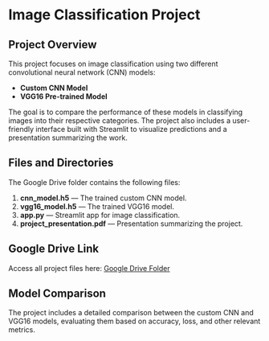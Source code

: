# Image Classification Project

## Project Overview
This project focuses on image classification using two different convolutional neural network (CNN) models:
- **Custom CNN Model**
- **VGG16 Pre-trained Model**

The goal is to compare the performance of these models in classifying images into their respective categories. The project also includes a user-friendly interface built with Streamlit to visualize predictions and a presentation summarizing the work.

## Files and Directories
The Google Drive folder contains the following files:

1. **cnn_model.h5** — The trained custom CNN model.
2. **vgg16_model.h5** — The trained VGG16 model.
3. **app.py** — Streamlit app for image classification.
4. **project_presentation.pdf** — Presentation summarizing the project.

## Google Drive Link
Access all project files here: [Google Drive Folder](https://drive.google.com/drive/folders/1Y6MNwOZ5W0s_cJgS3LA-ASCMIHS6DovV?usp=drive_link)

## Model Comparison
The project includes a detailed comparison between the custom CNN and VGG16 models, evaluating them based on accuracy, loss, and other relevant metrics.
